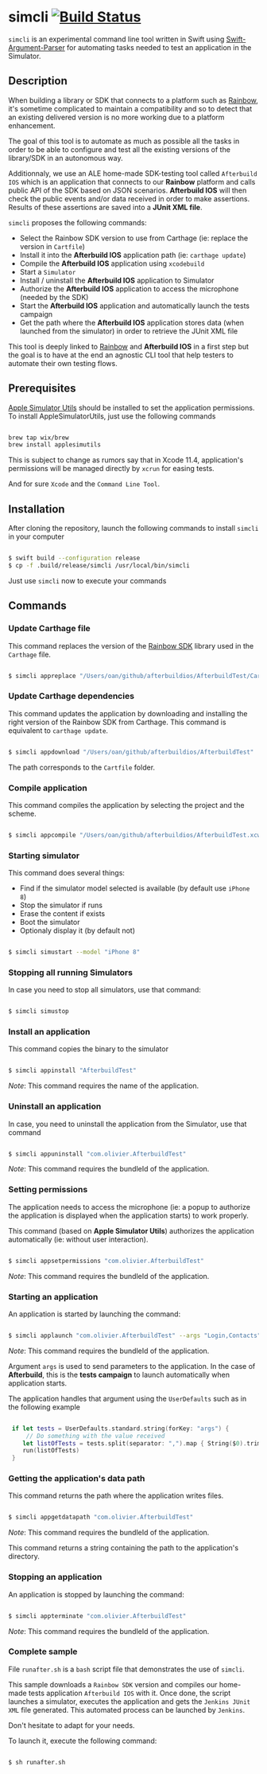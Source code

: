 # simcli [![Build Status](https://travis-ci.org/oanguenot/simctl-cli.svg?branch=master)](https://travis-ci.org/oanguenot/simctl-cli)

`simcli` is an experimental command line tool written in Swift using [Swift-Argument-Parser](https://github.com/apple/swift-argument-parser) for automating tasks needed to test an application in the Simulator.

## Description

When building a library or SDK that connects to a platform such as [Rainbow](https://www.openrainbow.com), it's sometime complicated to maintain a compatibility and so to detect that an existing delivered version is no more working due to a platform enhancement.

The goal of this tool is to automate as much as possible all the tasks in order to be able to configure and test all the existing versions of the library/SDK in an autonomous way.

Additionnaly, we use an ALE home-made SDK-testing tool called `Afterbuild IOS` which is an application that connects to our **Rainbow** platform and calls public API of the SDK based on JSON scenarios. **Afterbuild IOS** will then check the public events and/or data received in order to make assertions. Results of these assertions are saved into a **JUnit XML file**.

`simcli` proposes the following commands:

-   Select the Rainbow SDK version to use from Carthage (ie: replace the version in `Cartfile`)
-   Install it into the **Afterbuild IOS** application path (ie: `carthage update`)
-   Compile the **Afterbuild IOS** application using `xcodebuild`
-   Start a `Simulator`
-   Install / uninstall the **Afterbuild IOS** application to Simulator
-   Authorize the **Afterbuild IOS** application to access the microphone (needed by the SDK)
-   Start the **Afterbuild IOS** application and automatically launch the tests campaign
-   Get the path where the **Afterbuild IOS** application stores data (when launched from the simulator) in order to retrieve the JUnit XML file

This tool is deeply linked to [Rainbow](https://www.openrainbow.com) and **Afterbuild IOS** in a first step but the goal is to have at the end an agnostic CLI tool that help testers to automate their own testing flows.

## Prerequisites

[Apple Simulator Utils](https://github.com/wix/AppleSimulatorUtils) should be installed to set the application permissions. To install AppleSimulatorUtils, just use the following commands

```bash

brew tap wix/brew
brew install applesimutils

```

This is subject to change as rumors say that in Xcode 11.4, application's permissions will be managed directly by `xcrun` for easing tests.

And for sure `Xcode` and the `Command Line Tool`.

## Installation

After cloning the repository, launch the following commands to install `simcli` in your computer

```bash

$ swift build --configuration release
$ cp -f .build/release/simcli /usr/local/bin/simcli

```

Just use `simcli` now to execute your commands

## Commands

### Update Carthage file

This command replaces the version of the [Rainbow SDK](https://hub.openrainbow.com) library used in the `Carthage` file.

```bash

$ simcli appreplace "/Users/oan/github/afterbuildios/AfterbuildTest/Cartfile" --version "1.70.5"

```

### Update Carthage dependencies

This command updates the application by downloading and installing the right version of the Rainbow SDK from Carthage. This command is equivalent to `carthage update`.

```bash

$ simcli appdownload "/Users/oan/github/afterbuildios/AfterbuildTest"

```

The path corresponds to the `Cartfile` folder.

### Compile application

This command compiles the application by selecting the project and the scheme.

```bash

$ simcli appcompile "/Users/oan/github/afterbuildios/AfterbuildTest.xcworkspace" --scheme "AfterbuildTest"

```

### Starting simulator

This command does several things:

-   Find if the simulator model selected is available (by default use `iPhone 8`)
-   Stop the simulator if runs
-   Erase the content if exists
-   Boot the simulator
-   Optionaly display it (by default not)

```bash

$ simcli simustart --model "iPhone 8"

```

### Stopping all running Simulators

In case you need to stop all simulators, use that command:

```bash

$ simcli simustop

```

### Install an application

This command copies the binary to the simulator

```bash

$ simcli appinstall "AfterbuildTest"

```

_Note_: This command requires the name of the application.

### Uninstall an application

In case, you need to uninstall the application from the Simulator, use that command

```bash

$ simcli appuninstall "com.olivier.AfterbuildTest"

```

_Note_: This command requires the bundleId of the application.

### Setting permissions

The application needs to access the microphone (ie: a popup to authorize the application is displayed when the application starts) to work properly.

This command (based on **Apple Simulator Utils**) authorizes the application automatically (ie: without user interaction).

```bash

$ simcli appsetpermissions "com.olivier.AfterbuildTest"

```

_Note_: This command requires the bundleId of the application.

### Starting an application

An application is started by launching the command:

```bash

$ simcli applaunch "com.olivier.AfterbuildTest" --args "Login,Contacts"

```

_Note_: This command requires the bundleId of the application.

Argument `args` is used to send parameters to the application. In the case of **Afterbuild**, this is the **tests campaign** to launch automatically when application starts.

The application handles that argument using the `UserDefaults` such as in the following example

```swift

 if let tests = UserDefaults.standard.string(forKey: "args") {
     // Do something with the value received
    let listOfTests = tests.split(separator: ",").map { String($0).trimmingCharacters(in: .whitespaces) }
    run(listOfTests)
 }

```

### Getting the application's data path

This command returns the path where the application writes files.

```bash

$ simcli appgetdatapath "com.olivier.AfterbuildTest"

```

_Note_: This command requires the bundleId of the application.

This command returns a string containing the path to the application's directory.

### Stopping an application

An application is stopped by launching the command:

```bash

$ simcli appterminate "com.olivier.AfterbuildTest"

```

_Note_: This command requires the bundleId of the application.

### Complete sample

File `runafter.sh` is a `bash` script file that demonstrates the use of `simcli`.

This sample downloads a `Rainbow SDK` version and compiles our home-made tests application `Afterbuild IOS` with it. Once done, the script launches a simulator, executes the application and gets the `Jenkins JUnit XML` file generated. This automated process can be launched by `Jenkins`.

Don't hesitate to adapt for your needs.

To launch it, execute the following command:

```bash

$ sh runafter.sh

```
